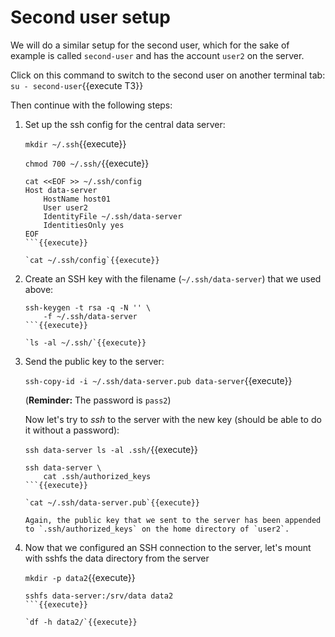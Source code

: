 # Second user setup

We will do a similar setup for the second user, which for the sake of
example is called `second-user` and has the account `user2` on the
server.

Click on this command to switch to the second user on another terminal
tab: `su - second-user`{{execute T3}}

Then continue with the following steps:

1. Set up the ssh config for the central data server:
   
   `mkdir ~/.ssh`{{execute}}
   
   `chmod 700 ~/.ssh/`{{execute}}
   
   ```
   cat <<EOF >> ~/.ssh/config
   Host data-server
       HostName host01
       User user2
       IdentityFile ~/.ssh/data-server
       IdentitiesOnly yes 
   EOF
   ```{{execute}}
   
   `cat ~/.ssh/config`{{execute}}
   
2. Create an SSH key with the filename (`~/.ssh/data-server`) that we
   used above:

   ```
   ssh-keygen -t rsa -q -N '' \
       -f ~/.ssh/data-server
   ```{{execute}}
   
   `ls -al ~/.ssh/`{{execute}}
   
3. Send the public key to the server:
   
   `ssh-copy-id -i ~/.ssh/data-server.pub data-server`{{execute}}
   
   (**Reminder:** The password is `pass2`)
   
   Now let's try to *ssh* to the server with the new key (should be
   able to do it without a password):
   
   `ssh data-server ls -al .ssh/`{{execute}}
   
   ```
   ssh data-server \
       cat .ssh/authorized_keys
   ```{{execute}}
   
   `cat ~/.ssh/data-server.pub`{{execute}}
   
   Again, the public key that we sent to the server has been appended
   to `.ssh/authorized_keys` on the home directory of `user2`.

4. Now that we configured an SSH connection to the server, let's
   mount with sshfs the data directory from the server

   `mkdir -p data2`{{execute}}

   ```
   sshfs data-server:/srv/data data2
   ```{{execute}}

   `df -h data2/`{{execute}}
